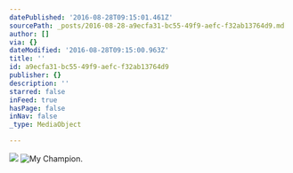 ```yaml
---
datePublished: '2016-08-28T09:15:01.461Z'
sourcePath: _posts/2016-08-28-a9ecfa31-bc55-49f9-aefc-f32ab13764d9.md
author: []
via: {}
dateModified: '2016-08-28T09:15:00.963Z'
title: ''
id: a9ecfa31-bc55-49f9-aefc-f32ab13764d9
publisher: {}
description: ''
starred: false
inFeed: true
hasPage: false
inNav: false
_type: MediaObject

---
```

![](https://the-grid-user-content.s3-us-west-2.amazonaws.com/2b0dc91e-4bff-4aa2-95f3-db9c47477132.jpg)
![My Champion.](https://the-grid-user-content.s3-us-west-2.amazonaws.com/528d1fa6-d9b4-42f5-8257-7a6ab10cc0ab.jpg)